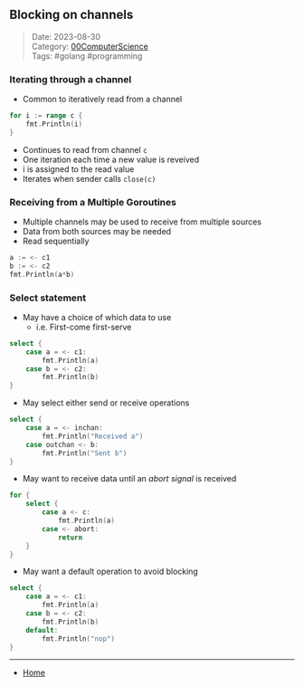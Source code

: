 ## Blocking on channels
 
>Date: 2023-08-30  
>Category: [00ComputerScience](links/00ComputerScience.md)  
>Tags: #golang #programming  

### Iterating through a channel
- Common to iteratively read from a channel
```go
for i := range c {
	fmt.Println(i)
}
```
- Continues to read from channel `c`
- One iteration each time a new value is reveived
- i is assigned to the read value
- Iterates when sender calls `close(c)`
### Receiving from a Multiple Goroutines
- Multiple channels may be used to receive from multiple sources
- Data from both sources may be needed
- Read sequentially
```go
a := <- c1
b := <- c2
fmt.Println(a*b)
```
### Select statement
- May have a choice of which data to use
	- i.e. First-come first-serve
```go
select {
	case a = <- c1:
		fmt.Println(a)
	case b = <- c2:
		fmt.Println(b)
}
```
- May select either send or receive operations
```go
select {
	case a = <- inchan:
		fmt.Println("Received a")
	case outchan <- b:
		fmt.Println("Sent b")
}
```
- May want to receive data until an *abort signal* is received
```go
for {
	select {
		case a <- c:
			fmt.Println(a)
		case <- abort:
			return
	}
}
```
- May want a default operation to avoid blocking
```go
select {
	case a = <- c1:
		fmt.Println(a)
	case b = <- c2:
		fmt.Println(b)
	default:
		fmt.Println("nop")
}
```

---
- [Home](https://heartthymes.github.io)